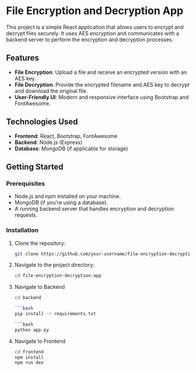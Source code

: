 # File Encryption and Decryption App

This project is a simple React application that allows users to encrypt and decrypt files securely. It uses AES encryption and communicates with a backend server to perform the encryption and decryption processes.

## Features

- **File Encryption**: Upload a file and receive an encrypted version with an AES key.
- **File Decryption**: Provide the encrypted filename and AES key to decrypt and download the original file.
- **User-Friendly UI**: Modern and responsive interface using Bootstrap and FontAwesome.

## Technologies Used

- **Frontend**: React, Bootstrap, FontAwesome
- **Backend**: Node.js (Express)
- **Database**: MongoDB (if applicable for storage)

## Getting Started

### Prerequisites

- Node.js and npm installed on your machine.
- MongoDB (if you're using a database).
- A running backend server that handles encryption and decryption requests.

### Installation

1. Clone the repository:

   ```bash
   git clone https://github.com/your-username/file-encryption-decryption-app.git

2. Navigate to the project directory:
    
    ```bash
    cd file-encryption-decryption-app

3. Navigate to Backend

    ```bash
    cd backend
    
    ```bash
    pip install -r requirements.txt
    
    ```bash
    python app.py

4. Navigate to Frontend

    ```bash
    cd frontend
    npm install
    npm run dev